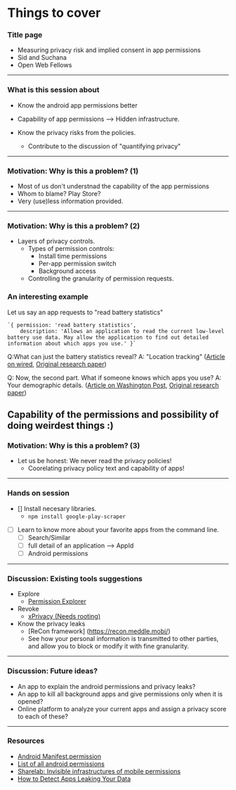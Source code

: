 Things to cover
======
### Title page
* Measuring privacy risk and implied consent in app permissions 
* Sid and Suchana
* Open Web Fellows

---

### What is this session about 
* Know the android app permissions better
 * Capability of app permissions --> Hidden infrastructure.
  
* Know the privacy risks from the policies.
  * Contribute to the discussion of "quantifying privacy"

---

### Motivation: Why is this a problem? (1)
* Most of us don't understnad the capability of the app permissions
* Whom to blame? Play Store?
* Very (use)less information provided.

---
### Motivation: Why is this a problem? (2)
* Layers of privacy controls.
  * Types of permission controls: 
    * Install time permissions
    * Per-app permission switch
    * Background access
  * Controlling the granularity of permission requests.

### An interesting example
Let us say an app requests to "read battery statistics"

    `{ permission: 'read battery statistics',
        description: 'Allows an application to read the current low-level battery use data. May allow the application to find out detailed information about which apps you use.' }`

  Q:What can just the battery statistics reveal?
  A: "Location tracking" ([Article on wired](https://www.wired.com/2015/02/powerspy-phone-tracking/), [Original research paper](https://crypto.stanford.edu/powerspy/files/powerspy.pdf))


  Q: Now, the second part. What if someone knows which apps you use?
  A: Your demographic details. ([Article on Washington Post](https://www.washingtonpost.com/news/the-intersect/wp/2016/03/03/quiz-can-we-guess-your-age-and-income-based-solely-on-the-apps-on-your-phone/#), [Original research paper](https://arxiv.org/pdf/1603.00059v1.pdf))

Capability of the permissions and possibility of doing weirdest things :)
---
### Motivation: Why is this a problem? (3)
* Let us be honest: We never read the privacy policies!
  * Coorelating privacy policy text and capability of apps!

---
### Hands on session
  - [] Install necesary libraries.
    * `npm install google-play-scraper`
  - [ ] Learn to know more about your favorite apps from the command line.
    - [ ] Search/Similar
    - [ ] full detail of an application --> AppId
    - [ ] Android permissions
    
---

### Discussion: Existing tools suggestions
  * Explore
    * [Permission Explorer](https://play.google.com/store/apps/details?id=com.carlocriniti.android.permission_explorer)
  * Revoke
    * [xPrivacy (Needs rooting)](http://forum.xda-developers.com/xposed/modules/xprivacy-ultimate-android-privacy-app-t2320783)
  * Know the privacy leaks
    * [ReCon framework] (https://recon.meddle.mobi/)
    * See how your personal information is transmitted to other parties, and allow you to block or modify it with fine granularity.
  
***

### Discussion: Future ideas?
  * An app to explain the android permissions and privacy leaks?
  * An app to kill all background apps and give permissions only when it is opened?
  * Online platform to analyze your current apps and assign a privacy score to each of these?

***

### Resources
- [Android Manifest.permission](https://developer.android.com/reference/android/Manifest.permission.html)
- [List of all android permissions](https://gist.github.com/Arinerron/1bcaadc7b1cbeae77de0263f4e15156f)
- [Sharelab: Invisible infrastructures of mobile permissions](https://labs.rs/en/invisible-infrastructures-mobile-permissions/)
- [How to Detect Apps Leaking Your Data](https://www.technologyreview.com/s/428772/how-to-detect-apps-leaking-your-data/)
